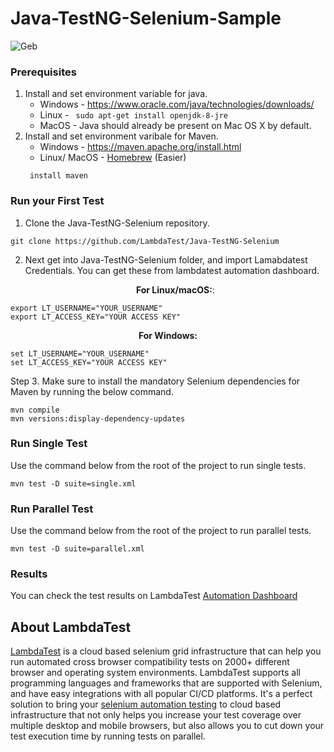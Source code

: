 
# Java-TestNG-Selenium-Sample
![Geb](https://www.lambdatest.com/support/assets/images/og-images/TestNG-framework-Selenium.jpg)

### Prerequisites
1. Install and set environment variable for java.
    * Windows - https://www.oracle.com/java/technologies/downloads/
    * Linux - ```  sudo apt-get install openjdk-8-jre  ```
    * MacOS - Java should already be present on Mac OS X by default.
2. Install and set environment varibale for Maven.
    * Windows - https://maven.apache.org/install.html
    * Linux/ MacOS -  [Homebrew](http://brew.sh/) (Easier)
    ```
     install maven
    ```
    
### Run your First Test
1. Clone the Java-TestNG-Selenium repository. 
```
git clone https://github.com/LambdaTest/Java-TestNG-Selenium
```
2. Next get into Java-TestNG-Selenium folder, and import Lamabdatest Credentials. You can get these from lambdatest automation dashboard.
   <p align="center">
   <b>For Linux/macOS:</b>:
 
```
export LT_USERNAME="YOUR_USERNAME"
export LT_ACCESS_KEY="YOUR ACCESS KEY"
```
<p align="center">
   <b>For Windows:</b>

```
set LT_USERNAME="YOUR_USERNAME"
set LT_ACCESS_KEY="YOUR ACCESS KEY"
```
Step 3. Make sure to install the mandatory Selenium dependencies for Maven by running the below command.
```
mvn compile
mvn versions:display-dependency-updates
```
### Run Single Test
Use the command below from the root of the project to run single tests.
```
mvn test -D suite=single.xml
```
### Run Parallel Test
Use the command below from the root of the project to run parallel tests.
```
mvn test -D suite=parallel.xml
```
### Results
You can check the test results on LambdaTest [Automation Dashboard](https://automation.lambdatest.com/build)

## About LambdaTest
[LambdaTest](https://www.lambdatest.com/) is a cloud based selenium grid infrastructure that can help you run automated cross browser compatibility tests on 2000+ different browser and operating system environments. LambdaTest supports all programming languages and frameworks that are supported with Selenium, and have easy integrations with all popular CI/CD platforms. It's a perfect solution to bring your [selenium automation testing](https://www.lambdatest.com/selenium-automation) to cloud based infrastructure that not only helps you increase your test coverage over multiple desktop and mobile browsers, but also allows you to cut down your test execution time by running tests on parallel.
